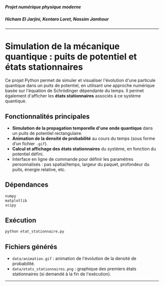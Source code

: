 
##### Projet numérique physique moderne
##### Hicham El Jarjini, Kentaro Loret, Nassim Jamhour
---

# Simulation de la mécanique quantique : puits de potentiel et états stationnaires

Ce projet Python permet de simuler et visualiser l'évolution d'une particule quantique dans un puits de potentiel, en utilisant une approche numérique basée sur l'équation de Schrödinger dépendante du temps. Il permet également d'afficher les **états stationnaires** associés à ce système quantique.

## Fonctionnalités principales

* **Simulation de la propagation temporelle d'une onde quantique** dans un puits de potentiel rectangulaire.
* **Animation de la densité de probabilité** au cours du temps (sous forme d’un fichier `.gif`).
* **Calcul et affichage des états stationnaires** du système, en fonction du potentiel défini.
* Interface en ligne de commande pour définir les paramètres personnalisés : pas spatial/temps, largeur du paquet, profondeur du puits, énergie relative, etc.

## Dépendances

```bash
numpy
matplotlib
scipy
```

## Exécution

```bash
python etat_stationnaire.py
```

## Fichiers générés

* `data/animation.gif` : animation de l'évolution de la densité de probabilité.
* `data/etats_stationnaires.png` : graphique des premiers états stationnaires (si demandé à la fin de l'exécution).


---

